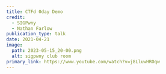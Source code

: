 ```yaml
---
title: CTFd 0day Demo
credit:
  - SIGPwny
  - Nathan Farlow
publication_type: talk
date: 2021-04-21
image:
  path: 2023-05-15_20-00.png
  alt: sigpwny club room
primary_link: https://www.youtube.com/watch?v=j8LluwHROqw
---
```

